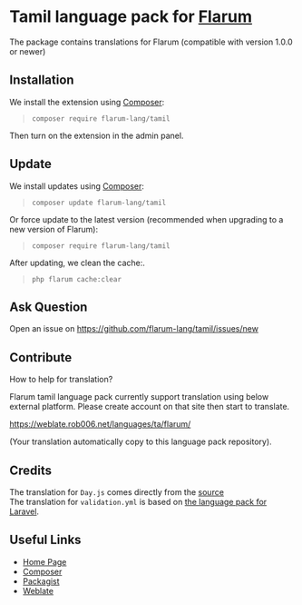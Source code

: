 # Tamil language pack for [Flarum](https://flarum.org/)

The package contains translations for Flarum (compatible with version 1.0.0 or newer)

## Installation

We install the extension using [Composer](https://getcomposer.org/):

> `composer require flarum-lang/tamil`

Then turn on the extension in the admin panel.

## Update

We install updates using [Composer](https://getcomposer.org/):

> `composer update flarum-lang/tamil`

Or force update to the latest version (recommended when upgrading to a new version of Flarum):

> `composer require flarum-lang/tamil`

After updating, we clean the cache:.

> `php flarum cache:clear`

## Ask Question 

Open an issue on https://github.com/flarum-lang/tamil/issues/new

## Contribute

How to help for translation?

Flarum tamil language pack currently support translation using below external platform. Please create account on that site then start to translate. 

https://weblate.rob006.net/languages/ta/flarum/

(Your translation automatically copy to this language pack repository).

## Credits

The translation for `Day.js` comes directly from the [source](https://github.com/iamkun/dayjs/blob/v1.10.5/src/locale/ta.js)<br />
The translation for `validation.yml` is based on [the language pack for Laravel](https://github.com/Laravel-Lang/lang/blob/8.1.3/src/ta/validation.php).

## Useful Links

* [Home Page](https://flarum.org)
* [Composer](https://getcomposer.org/)
* [Packagist](https://packagist.org/)
* [Weblate](https://weblate.org/)


